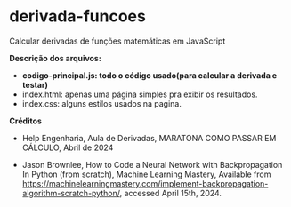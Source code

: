 # derivada-funcoes
Calcular derivadas de funções matemáticas em JavaScript

**Descrição dos arquivos:**
  - **codigo-principal.js: todo o código usado(para calcular a derivada e testar)**
  - index.html: apenas uma página simples pra exibir os resultados.
  - index.css: alguns estilos usados na pagina.

**Créditos**
   - Help Engenharia, Aula de Derivadas, MARATONA COMO PASSAR EM CÁLCULO, Abril de 2024

   - Jason Brownlee, How to Code a Neural Network with Backpropagation In Python (from scratch), Machine Learning Mastery, Available from https://machinelearningmastery.com/implement-backpropagation-algorithm-scratch-python/, accessed April 15th, 2024.